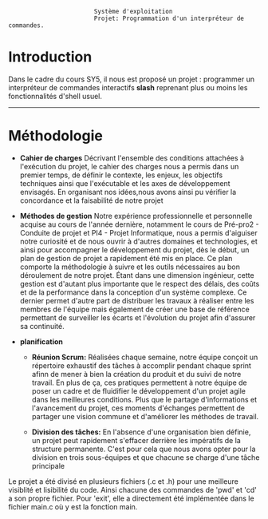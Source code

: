                             Système d'exploitation
                            Projet: Programmation d'un interpréteur de commandes.
                    


# Introduction
Dans le cadre du cours SY5, il nous est proposé un projet : programmer un interpréteur de commandes interactifs **slash** reprenant plus ou moins les fonctionnalités d'shell usuel.

---
# Méthodologie
* **Cahier de charges**
    Décrivant l'ensemble des conditions attachées à l'exécution du projet, le cahier des charges nous a permis dans un premier temps, de définir le contexte, les enjeux, les objectifs techniques ainsi que l'exécutable et les axes de développement envisagés. En organisant nos idées,nous avons ainsi pu vérifier la concordance et la faisabilité de notre projet

* **Méthodes de gestion**
    Notre expérience professionnelle et personnelle acquise au cours de l'année dernière, notamment le cours de Pré-pro2 - Conduite de projet et PI4 - Projet Informatique, nous a permis d'aiguiser notre curiosité et de nous ouvrir à d'autres domaines et technologies, et ainsi pour accompagner le développement du projet, dès le début, un plan de gestion de projet a rapidement été mis en place. Ce plan comporte la méthodologie à suivre et les outils nécessaires au bon déroulement de notre projet. Étant dans une dimension ingénieur, cette gestion est d'autant plus importante que le respect des délais, des coûts et de la performance dans la conception d'un système complexe. Ce dernier permet d'autre part de distribuer les travaux à réaliser entre les membres de l'équipe mais également de créer une base de référence permettant de surveiller les écarts et l'évolution du projet afin d'assurer sa continuité.

* **planification**
  * **Réunion Scrum:** Réalisées chaque semaine, notre équipe conçoit un répertoire exhaustif des tâches à accomplir pendant chaque sprint afinn de mener à bien la création du produit et du suivi de notre travail. En plus de ça, ces pratiques permettent à notre équipe de poser un cadre et de fluidifier le développement d'un projet agile dans les meilleures conditions. Plus que le partage d'informations et l'avancement du projet, ces moments d'échanges permettent de partager une vision commune et d'améliorer les méthodes de travail.
  
  * **Division des tâches:** En l'absence d'une organisation bien définie, un projet peut rapidement s'effacer derrière les impératifs de la structure permanente. C'est pour cela que nous avons opter pour la division en trois sous-équipes et que chacune se charge d'une tâche principale

Le projet a été  divisé en plusieurs fichiers (.c et .h) pour une meilleure visiblité et lisibilité du code.
Ainsi chacune des commandes de 'pwd' et 'cd' a son propre fichier.
Pour 'exit', elle a directement été implémentée dans le fichier main.c où y est la fonction main.

